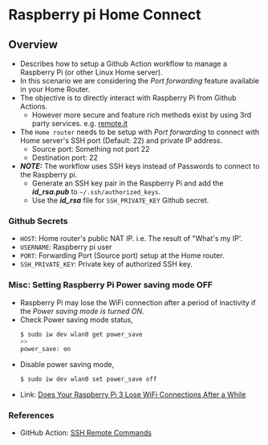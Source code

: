 # Raspberry pi Home Connect

## Overview
- Describes how to setup a Github Action workflow to manage a Raspberry Pi (or other Linux Home server).
- In this scenario we are considering the _Port forwarding_ feature available in your Home Router.
- The objective is to directly interact with Raspberry Pi from Github Actions.
    - However more secure and feature rich methods exist by using 3rd party services. e.g. [remote.it](https://remote.it/)
- The `Home router` needs to be setup with _Port forwarding_ to connect with Home server's SSH port (Default: 22) and private IP address.
    - Source port: Something not port 22
    - Destination port: 22
- _**NOTE:**_ The workflow uses SSH keys instead of Passwords to connect to the Raspberry pi.
    - Generate an SSH key pair in the Raspberry Pi and add the _**id_rsa.pub**_ to `~/.ssh/authorized_keys`.
    - Use the _**id_rsa**_ file for `SSH_PRIVATE_KEY` Github secret.

### Github Secrets
- `HOST`: Home router's public NAT IP. i.e. The result of "What's my IP'.
- `USERNAME`: Raspberry pi user
- `PORT`: Forwarding Port (Source port) setup at the Home router.
- `SSH_PRIVATE_KEY`: Private key of authorized SSH key.

### Misc: Setting Raspberry Pi Power saving mode OFF
- Raspberry Pi may lose the WiFi connection after a period of inactivity if the _Power saving mode is turned ON_.
- Check Power saving mode status,
    ```bash
    $ sudo iw dev wlan0 get power_save
    >>
    power_save: on
    ```
- Disable power saving mode,
    ```bash
    $ sudo iw dev wlan0 set power_save off
    ```
- Link: [Does Your Raspberry Pi 3 Lose WiFi Connections After a While](http://qdosmsq.dunbar-it.co.uk/blog/2016/03/does-your-raspberry-pi-3-lose-wifi-connections-after-a-while/)

### References
- GitHub Action: [SSH Remote Commands](https://github.com/marketplace/actions/ssh-remote-commands)